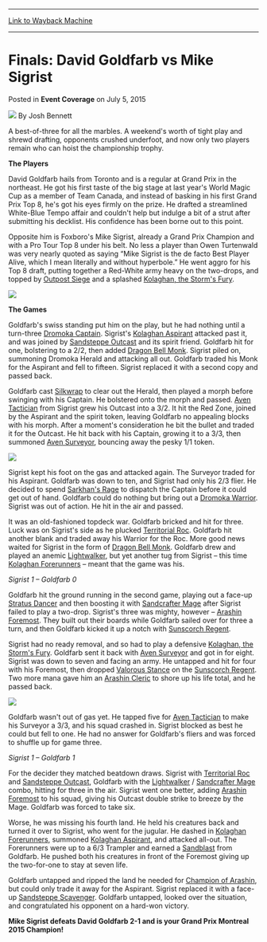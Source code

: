 
---
[Link to Wayback Machine](https://web.archive.org/web/20150708235131/http://magic.wizards.com/en/events/coverage/gpmon15/finals-report-david-goldfarb-vs-mike-sigrist-2015-07-05)

[_metadata_:author]:- "Josh Bennett"
[_metadata_:description]:- "A best-of-three for all the marbles. A weekend's worth of tight play and shrewd drafting, opponents crushed underfoot, and now only two players remain who can hoist the championship trophy. The Players"
[_metadata_:generator]:- "Drupal 7 (http://drupal.org)"
[_metadata_:node]:- "409281"
[_metadata_:publish_date]:- "2015-07-05"
[_metadata_:source]:- "div-main-content"
[_metadata_:title]:- "Finals: David Goldfarb vs Mike Sigrist"
[_metadata_:wayback_capture_timestamp]:- "2015-07-08 23:51:31"
[_metadata_:wayback_raw_url]:- "https://web.archive.org/web/20150708235131id_/http://magic.wizards.com/en/events/coverage/gpmon15/finals-report-david-goldfarb-vs-mike-sigrist-2015-07-05"
[_metadata_:wayback_url]:- "http://magic.wizards.com/en/events/coverage/gpmon15/finals-report-david-goldfarb-vs-mike-sigrist-2015-07-05"
---


Finals: David Goldfarb vs Mike Sigrist
======================================



 Posted in **Event Coverage**
 on July 5, 2015 






![](https://media.magic.wizards.com/styles/auth_small/public/images/person/authorpic_joshbennett.jpg)
By Josh Bennett











A best-of-three for all the marbles. A weekend's worth of tight play and shrewd drafting, opponents crushed underfoot, and now only two players remain who can hoist the championship trophy.



**The Players**



David Goldfarb hails from Toronto and is a regular at Grand Prix in the northeast. He got his first taste of the big stage at last year's World Magic Cup as a member of Team Canada, and instead of basking in his first Grand Prix Top 8, he's got his eyes firmly on the prize. He drafted a streamlined White-Blue Tempo affair and couldn't help but indulge a bit of a strut after submitting his decklist. His confidence has been borne out to this point.



Opposite him is Foxboro's Mike Sigrist, already a Grand Prix Champion and with a Pro Tour Top 8 under his belt. No less a player than Owen Turtenwald was very nearly quoted as saying “Mike Sigrist is the de facto Best Player Alive, which I mean literally and without hyperbole.” He went aggro for his Top 8 draft, putting together a Red-White army heavy on the two-drops, and topped by [Outpost Siege](http://gatherer.wizards.com/Pages/Card/Details.aspx?name=Outpost+Siege) and a splashed [Kolaghan, the Storm's Fury](http://gatherer.wizards.com/Pages/Card/Details.aspx?name=Kolaghan%2C+the+Storm%27s+Fury).


![](https://media.wizards.com/2015/events/gpmon15/gpmontreal15_finalsSigristFinals.jpg)



**The Games**



Goldfarb's swiss standing put him on the play, but he had nothing until a turn-three [Dromoka Captain](http://gatherer.wizards.com/Pages/Card/Details.aspx?name=Dromoka+Captain). Sigrist's [Kolaghan Aspirant](http://gatherer.wizards.com/Pages/Card/Details.aspx?name=Kolaghan+Aspirant) attacked past it, and was joined by [Sandsteppe Outcast](http://gatherer.wizards.com/Pages/Card/Details.aspx?name=Sandsteppe+Outcast) and its spirit friend. Goldfarb hit for one, bolstering to a 2/2, then added [Dragon Bell Monk](http://gatherer.wizards.com/Pages/Card/Details.aspx?name=Dragon+Bell+Monk). Sigrist piled on, summoning Dromoka Herald and attacking all out. Goldfarb traded his Monk for the Aspirant and fell to fifteen. Sigrist replaced it with a second copy and passed back.



Goldfarb cast [Silkwrap](http://gatherer.wizards.com/Pages/Card/Details.aspx?name=Silkwrap) to clear out the Herald, then played a morph before swinging with his Captain. He bolstered onto the morph and passed. [Aven Tactician](http://gatherer.wizards.com/Pages/Card/Details.aspx?name=Aven+Tactician) from Sigrist grew his Outcast into a 3/2. It hit the Red Zone, joined by the Aspirant and the spirit token, leaving Goldfarb no appealing blocks with his morph. After a moment's consideration he bit the bullet and traded it for the Outcast. He hit back with his Captain, growing it to a 3/3, then summoned [Aven Surveyor](http://gatherer.wizards.com/Pages/Card/Details.aspx?name=Aven+Surveyor), bouncing away the pesky 1/1 token.


![](https://media.wizards.com/2015/events/gpmon15/gpmontreal15_finalsGoldfarbFinals.jpg)



Sigrist kept his foot on the gas and attacked again. The Surveyor traded for his Aspirant. Goldfarb was down to ten, and Sigrist had only his 2/3 flier. He decided to spend [Sarkhan's Rage](http://gatherer.wizards.com/Pages/Card/Details.aspx?name=Sarkhan%27s+Rage) to dispatch the Captain before it could get out of hand. Goldfarb could do nothing but bring out a [Dromoka Warrior](http://gatherer.wizards.com/Pages/Card/Details.aspx?name=Dromoka+Warrior). Sigrist was out of action. He hit in the air and passed.



It was an old-fashioned topdeck war. Goldfarb bricked and hit for three. Luck was on Sigrist's side as he plucked [Territorial Roc](http://gatherer.wizards.com/Pages/Card/Details.aspx?name=Territorial+Roc). Goldfarb hit another blank and traded away his Warrior for the Roc. More good news waited for Sigrist in the form of [Dragon Bell Monk](http://gatherer.wizards.com/Pages/Card/Details.aspx?name=Dragon+Bell+Monk). Goldfarb drew and played an anemic [Lightwalker](http://gatherer.wizards.com/Pages/Card/Details.aspx?name=Lightwalker), but yet another tug from Sigrist – this time [Kolaghan Forerunners](http://gatherer.wizards.com/Pages/Card/Details.aspx?name=Kolaghan+Forerunners) – meant that the game was his.



*Sigrist 1 – Goldfarb 0*



Goldfarb hit the ground running in the second game, playing out a face-up [Stratus Dancer](http://gatherer.wizards.com/Pages/Card/Details.aspx?name=Stratus+Dancer) and then boosting it with [Sandcrafter Mage](http://gatherer.wizards.com/Pages/Card/Details.aspx?name=Sandcrafter+Mage) after Sigrist failed to play a two-drop. Sigrist's three was mighty, however – [Arashin Foremost](http://gatherer.wizards.com/Pages/Card/Details.aspx?name=Arashin+Foremost). They built out their boards while Goldfarb sailed over for three a turn, and then Goldfarb kicked it up a notch with [Sunscorch Regent](http://gatherer.wizards.com/Pages/Card/Details.aspx?name=Sunscorch+Regent).



Sigrist had no ready removal, and so had to play a defensive [Kolaghan, the Storm's Fury](http://gatherer.wizards.com/Pages/Card/Details.aspx?name=Kolaghan%2C+the+Storm%27s+Fury). Goldfarb sent it back with [Aven Surveyor](http://gatherer.wizards.com/Pages/Card/Details.aspx?name=Aven+Surveyor) and got in for eight. Sigrist was down to seven and facing an army. He untapped and hit for four with his Foremost, then dropped [Valorous Stance](http://gatherer.wizards.com/Pages/Card/Details.aspx?name=Valorous+Stance) on the [Sunscorch Regent](http://gatherer.wizards.com/Pages/Card/Details.aspx?name=Sunscorch+Regent). Two more mana gave him an [Arashin Cleric](http://gatherer.wizards.com/Pages/Card/Details.aspx?name=Arashin+Cleric) to shore up his life total, and he passed back.


![](https://media.wizards.com/2015/events/gpmon15/gpmontreal15_finalsGoldfarbFinals2.jpg)



Goldfarb wasn't out of gas yet. He tapped five for [Aven Tactician](http://gatherer.wizards.com/Pages/Card/Details.aspx?name=Aven+Tactician) to make his Surveyor a 3/3, and his squad crashed in. Sigrist blocked as best he could but fell to one. He had no answer for Goldfarb's fliers and was forced to shuffle up for game three.



*Sigrist 1 – Goldfarb 1*



For the decider they matched beatdown draws. Sigrist with [Territorial Roc](http://gatherer.wizards.com/Pages/Card/Details.aspx?name=Territorial+Roc) and [Sandsteppe Outcast](http://gatherer.wizards.com/Pages/Card/Details.aspx?name=Sandsteppe+Outcast), Goldfarb with the [Lightwalker](http://gatherer.wizards.com/Pages/Card/Details.aspx?name=Lightwalker) / [Sandcrafter Mage](http://gatherer.wizards.com/Pages/Card/Details.aspx?name=Sandcrafter+Mage) combo, hitting for three in the air. Sigrist went one better, adding [Arashin Foremost](http://gatherer.wizards.com/Pages/Card/Details.aspx?name=Arashin+Foremost) to his squad, giving his Outcast double strike to breeze by the Mage. Goldfarb was forced to take six.


Worse, he was missing his fourth land. He held his creatures back and turned it over to Sigrist, who went for the jugular. He dashed in [Kolaghan Forerunners](http://gatherer.wizards.com/Pages/Card/Details.aspx?name=Kolaghan+Forerunners), summoned [Kolaghan Aspirant](http://gatherer.wizards.com/Pages/Card/Details.aspx?name=Kolaghan+Aspirant), and attacked all-out. The Forerunners were up to a 6/3 Trampler and earned a [Sandblast](http://gatherer.wizards.com/Pages/Card/Details.aspx?name=Sandblast) from Goldfarb. He pushed both his creatures in front of the Foremost giving up the two-for-one to stay at seven life.



Goldfarb untapped and ripped the land he needed for [Champion of Arashin](http://gatherer.wizards.com/Pages/Card/Details.aspx?name=Champion+of+Arashin), but could only trade it away for the Aspirant. Sigrist replaced it with a face-up [Sandsteppe Scavenger](http://gatherer.wizards.com/Pages/Card/Details.aspx?name=Sandsteppe+Scavenger). Goldfarb untapped, looked over the situation, and congratulated his opponent on a hard-won victory.



**Mike Sigrist defeats David Goldfarb 2-1 and is your Grand Prix Montreal 2015 Champion!**








